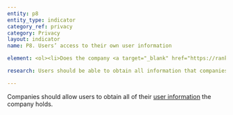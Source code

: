 ```yaml
---
entity: p8
entity_type: indicator
category_ref: privacy
category: Privacy
layout: indicator
name: P8. Users’ access to their own user information

element: <ol><li>Does the company <a target="_blank" href="https://rankingdigitalrights.org/2018-indicators/#clearlydisclose">clearly disclose</a> that users can obtain a copy of their <a target="_blank" href="https://rankingdigitalrights.org/2018-indicators/#userinformation">user information</a>?</li><li>Does the company <a target="_blank" href="https://rankingdigitalrights.org/2018-indicators/#clearlydisclose">clearly disclose</a> what <a target="_blank" href="https://rankingdigitalrights.org/2018-indicators/#userinformation">user information</a> users can obtain?</li><li>Does the company <a target="_blank" href="https://rankingdigitalrights.org/2018-indicators/#clearlydisclose">clearly disclose</a> that users can obtain their <a target="_blank" href="https://rankingdigitalrights.org/2018-indicators/#userinformation">user information</a> in a <a target="_blank" href="https://rankingdigitalrights.org/2018-indicators/#structureddata">structured data </a>format?</li><li>Does the company <a target="_blank" href="https://rankingdigitalrights.org/2018-indicators/#clearlydisclose">clearly disclose</a> that users can obtain all public-facing and private <a target="_blank" href="https://rankingdigitalrights.org/2018-indicators/#userinformation">user information</a> a company holds about them?</li><li>(For <a target="_blank" href="https://rankingdigitalrights.org/2018-indicators/#mobile">mobile ecosystems</a>): Does the company <a target="_blank" href="https://rankingdigitalrights.org/2018-indicators/#clearlydisclose">clearly disclose</a> that it evaluates whether the privacy policies of third-party <a target="_blank" href="https://rankingdigitalrights.org/2018-indicators/#app">apps</a> made available through its <a target="_blank" href="https://rankingdigitalrights.org/2018-indicators/#appstore">app store</a> disclose that users can obtain all of the <a target="_blank" href="https://rankingdigitalrights.org/2018-indicators/#userinformation">user information</a> about them the app holds?</li></ol>

research: Users should be able to obtain all information that companies hold about them. We expect companies to clearly disclose what options users have to obtain this information, what data this record contains, and what formats users can obtain it in. For mobile ecosystems, we expect the company to disclose to users whether the apps that are available in its app store specify that users can obtain all of the user information that app holds about them.</p><p><b>Potential sources:</b></p><ul><li>Company privacy policy</li><li>Company account settings</li><li>Company help center</li><li>Company blog posts</li></ul>

---
```

Companies should allow users to obtain all of their <a target="_blank" href="https://rankingdigitalrights.org/2018-indicators/#userinformation">user information</a> the company holds.